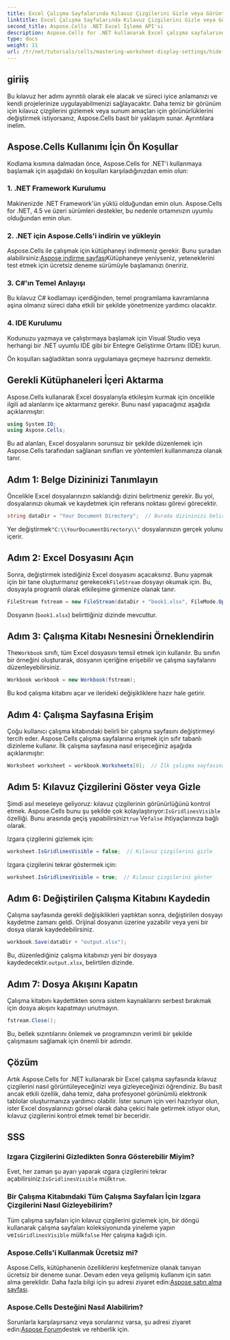 ```yaml
---
title: Excel Çalışma Sayfalarında Kılavuz Çizgilerini Gizle veya Görüntüle
linktitle: Excel Çalışma Sayfalarında Kılavuz Çizgilerini Gizle veya Görüntüle
second_title: Aspose.Cells .NET Excel İşleme API'si
description: Aspose.Cells for .NET kullanarak Excel çalışma sayfalarındaki kılavuz çizgilerini zahmetsizce nasıl gizleyeceğinizi veya görüntüleyeceğinizi öğrenin. Bu kapsamlı eğitim adım adım talimatları kapsar.
type: docs
weight: 11
url: /tr/net/tutorials/cells/mastering-worksheet-display-settings/hide-display-gridlines/
---
```

## giriiş

Bu kılavuz her adımı ayrıntılı olarak ele alacak ve süreci iyice anlamanızı ve kendi projelerinize uygulayabilmenizi sağlayacaktır. Daha temiz bir görünüm için kılavuz çizgilerini gizlemek veya sunum amaçları için görünürlüklerini değiştirmek istiyorsanız, Aspose.Cells basit bir yaklaşım sunar. Ayrıntılara inelim.

## Aspose.Cells Kullanımı İçin Ön Koşullar

Kodlama kısmına dalmadan önce, Aspose.Cells for .NET'i kullanmaya başlamak için aşağıdaki ön koşulları karşıladığınızdan emin olun:

### 1. .NET Framework Kurulumu
Makinenizde .NET Framework'ün yüklü olduğundan emin olun. Aspose.Cells for .NET, 4.5 ve üzeri sürümleri destekler, bu nedenle ortamınızın uyumlu olduğundan emin olun.

### 2. .NET için Aspose.Cells'i indirin ve yükleyin
Aspose.Cells ile çalışmak için kütüphaneyi indirmeniz gerekir. Bunu şuradan alabilirsiniz:[Aspose indirme sayfası](https://releases.aspose.com/cells/net/)Kütüphaneye yeniyseniz, yeteneklerini test etmek için ücretsiz deneme sürümüyle başlamanızı öneririz.

### 3. C#'ın Temel Anlayışı
Bu kılavuz C# kodlamayı içerdiğinden, temel programlama kavramlarına aşina olmanız süreci daha etkili bir şekilde yönetmenize yardımcı olacaktır.

### 4. IDE Kurulumu
Kodunuzu yazmaya ve çalıştırmaya başlamak için Visual Studio veya herhangi bir .NET uyumlu IDE gibi bir Entegre Geliştirme Ortamı (IDE) kurun.

Ön koşulları sağladıktan sonra uygulamaya geçmeye hazırsınız demektir.

## Gerekli Kütüphaneleri İçeri Aktarma

Aspose.Cells kullanarak Excel dosyalarıyla etkileşim kurmak için öncelikle ilgili ad alanlarını içe aktarmanız gerekir. Bunu nasıl yapacağınız aşağıda açıklanmıştır:

```csharp
using System.IO;
using Aspose.Cells;
```

Bu ad alanları, Excel dosyalarını sorunsuz bir şekilde düzenlemek için Aspose.Cells tarafından sağlanan sınıfları ve yöntemleri kullanmanıza olanak tanır.

## Adım 1: Belge Dizininizi Tanımlayın

Öncelikle Excel dosyalarınızın saklandığı dizini belirtmeniz gerekir. Bu yol, dosyalarınızı okumak ve kaydetmek için referans noktası görevi görecektir.

```csharp
string dataDir = "Your Document Directory";  // Burada dizininizi belirtin
```

 Yer değiştirmek`"C:\\YourDocumentDirectory\\"` dosyalarınızın gerçek yolunu içerir.

## Adım 2: Excel Dosyasını Açın

 Sonra, değiştirmek istediğiniz Excel dosyasını açacaksınız. Bunu yapmak için bir tane oluşturmanız gerekecek`FileStream` dosyayı okumak için. Bu, dosyayla programlı olarak etkileşime girmenize olanak tanır.

```csharp
FileStream fstream = new FileStream(dataDir + "book1.xlsx", FileMode.Open);
```

Dosyanın (`book1.xlsx`) belirttiğiniz dizinde mevcuttur.

## Adım 3: Çalışma Kitabı Nesnesini Örneklendirin

 The`Workbook` sınıfı, tüm Excel dosyasını temsil etmek için kullanılır. Bu sınıfın bir örneğini oluşturarak, dosyanın içeriğine erişebilir ve çalışma sayfalarını düzenleyebilirsiniz.

```csharp
Workbook workbook = new Workbook(fstream);
```

Bu kod çalışma kitabını açar ve ilerideki değişikliklere hazır hale getirir.

## Adım 4: Çalışma Sayfasına Erişim

Çoğu kullanıcı çalışma kitabındaki belirli bir çalışma sayfasını değiştirmeyi tercih eder. Aspose.Cells çalışma sayfalarına erişmek için sıfır tabanlı dizinleme kullanır. İlk çalışma sayfasına nasıl erişeceğiniz aşağıda açıklanmıştır:

```csharp
Worksheet worksheet = workbook.Worksheets[0];  // İlk çalışma sayfasına erişim
```

## Adım 5: Kılavuz Çizgilerini Göster veya Gizle

Şimdi asıl meseleye geliyoruz: kılavuz çizgilerinin görünürlüğünü kontrol etmek. Aspose.Cells bunu şu şekilde çok kolaylaştırıyor:`IsGridlinesVisible` özelliği. Bunu arasında geçiş yapabilirsiniz`true` Ve`false` ihtiyaçlarınıza bağlı olarak.

Izgara çizgilerini gizlemek için:

```csharp
worksheet.IsGridlinesVisible = false;  // Kılavuz çizgilerini gizle
```

Izgara çizgilerini tekrar göstermek için:

```csharp
worksheet.IsGridlinesVisible = true;  // Kılavuz çizgilerini göster
```

## Adım 6: Değiştirilen Çalışma Kitabını Kaydedin

Çalışma sayfasında gerekli değişiklikleri yaptıktan sonra, değiştirilen dosyayı kaydetme zamanı geldi. Orijinal dosyanın üzerine yazabilir veya yeni bir dosya olarak kaydedebilirsiniz.

```csharp
workbook.Save(dataDir + "output.xlsx");
```

 Bu, düzenlediğiniz çalışma kitabınızı yeni bir dosyaya kaydedecektir.`output.xlsx`, belirtilen dizinde.

## Adım 7: Dosya Akışını Kapatın

Çalışma kitabını kaydettikten sonra sistem kaynaklarını serbest bırakmak için dosya akışını kapatmayı unutmayın.

```csharp
fstream.Close();
```

Bu, bellek sızıntılarını önlemek ve programınızın verimli bir şekilde çalışmasını sağlamak için önemli bir adımdır.

## Çözüm

Artık Aspose.Cells for .NET kullanarak bir Excel çalışma sayfasında kılavuz çizgilerini nasıl görüntüleyeceğinizi veya gizleyeceğinizi öğrendiniz. Bu basit ancak etkili özellik, daha temiz, daha profesyonel görünümlü elektronik tablolar oluşturmanıza yardımcı olabilir. İster sunum için veri hazırlıyor olun, ister Excel dosyalarınızı görsel olarak daha çekici hale getirmek istiyor olun, kılavuz çizgilerini kontrol etmek temel bir beceridir.

## SSS

### Izgara Çizgilerini Gizledikten Sonra Gösterebilir Miyim?
 Evet, her zaman şu ayarı yaparak ızgara çizgilerini tekrar açabilirsiniz:`IsGridlinesVisible` mülk`true`.

### Bir Çalışma Kitabındaki Tüm Çalışma Sayfaları İçin Izgara Çizgilerini Nasıl Gizleyebilirim?
 Tüm çalışma sayfaları için kılavuz çizgilerini gizlemek için, bir döngü kullanarak çalışma sayfaları koleksiyonunda yineleme yapın ve`IsGridlinesVisible` mülk`false` Her çalışma kağıdı için.

### Aspose.Cells'i Kullanmak Ücretsiz mi?
 Aspose.Cells, kütüphanenin özelliklerini keşfetmenize olanak tanıyan ücretsiz bir deneme sunar. Devam eden veya gelişmiş kullanım için satın alma gereklidir. Daha fazla bilgi için şu adresi ziyaret edin:[Aspose satın alma sayfası](https://purchase.aspose.com/buy).

### Aspose.Cells Desteğini Nasıl Alabilirim?
 Sorunlarla karşılaşırsanız veya sorularınız varsa, şu adresi ziyaret edin:[Aspose Forum](https://forum.aspose.com/c/cells/9)destek ve rehberlik için.